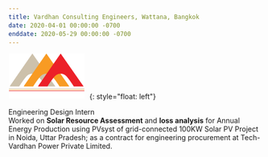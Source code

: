 ```yaml
---
title: Vardhan Consulting Engineers, Wattana, Bangkok
date: 2020-04-01 00:00:00 -0700
enddate: 2020-05-29 00:00:00 -0700
---
```

<style type="text/css"> 
.padded img { 
  padding-right: 6em; 
} 
</style>

<img class="padded" src="../images/Logo_VCE_W-1024x588.png" width = 150 height=90 style="margin: 1px 10px 1px 1px;">{: style="float: left"}

Engineering Design Intern <br>
Worked on __Solar Resource Assessment__ and __loss analysis__ for Annual Energy Production using PVsyst of grid-connected 100KW Solar PV Project in Noida, Uttar Pradesh; as a contract for engineering procurement at Tech-Vardhan Power Private Limited.

